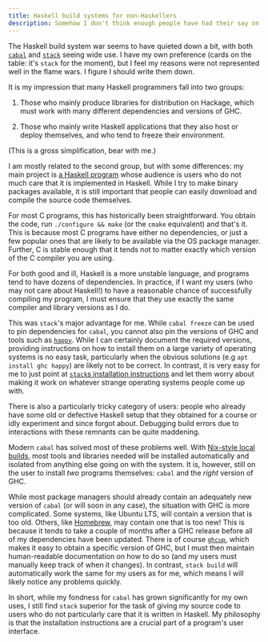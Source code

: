 ```yaml
---
title: Haskell build systems for non-Haskellers
description: Somehow I don't think enough people have had their say on this fascinating issue.
---
```


The Haskell build system war seems to have quieted down a bit, with
both [`cabal`](http://hackage.haskell.org/package/cabal-install) and
[`stack`](http://hackage.haskell.org/package/cabal-install) seeing
wide use.  I have my own preference (cards on the table: it's `stack`
for the moment), but I feel my reasons were not represented well in
the flame wars.  I figure I should write them down.

It is my impression that many Haskell programmers fall into two groups:

  1) Those who mainly produce libraries for distribution on Hackage,
     which must work with many different dependencies and versions of
     GHC.

  2) Those who mainly write Haskell applications that they also host
     or deploy themselves, and who tend to freeze their environment.

(This is a gross simplification, bear with me.)

I am mostly related to the second group, but with some differences: my
main project is [a Haskell program](https://futhark-lang.org) whose
audience is users who do not much care that it is implemented in
Haskell.  While I try to make binary packages available, it is still
important that people can easily download and compile the source code
themselves.

For most C programs, this has historically been straightforward.  You
obtain the code, run `./configure && make` (or the `cmake` equivalent)
and that's it.  This is because most C programs have either no
dependencies, or just a few popular ones that are likely to be
available via the OS package manager.  Further, C is stable enough
that it tends not to matter exactly which version of the C compiler
you are using.

For both good and ill, Haskell is a more unstable language, and
programs tend to have dozens of dependencies.  In practice, if I want
my users (who may not care about Haskell!) to have a reasonable chance
of successfully compiling my program, I must ensure that they use
exactly the same compiler and library versions as I do.

This was `stack`'s major advantage for me.  While `cabal freeze` can
be used to pin dependencies for `cabal`, you cannot also pin the
versions of GHC and tools such as
[`happy`](https://www.haskell.org/happy/).  While I can certainly
document the required versions, providing instructions on how to
install them on a large variety of operating systems is no easy task,
particularly when the obvious solutions (e.g `apt install ghc happy`)
are likely not to be correct.  In contrast, it is very easy for me to
just point at [`stack`s installation
instructions](https://docs.haskellstack.org/en/stable/README/#how-to-install)
and let them worry about making it work on whatever strange operating
systems people come up with.

There is also a particularly tricky category of users: people who
already have some old or defective Haskell setup that they obtained
for a course or idly experiment and since forgot about.  Debugging
build errors due to interactions with these remnants can be quite
maddening.

Modern `cabal` has solved most of these problems well.  With
[Nix-style local
builds](https://cabal.readthedocs.io/en/latest/nix-local-build-overview.html),
most tools and libraries needed will be installed automatically and
isolated from anything else going on with the system.  It is, however,
still on the user to install *two* programs themselves: `cabal` and
the *right* version of GHC.

While most package managers should already contain an adequately new
version of `cabal` (or will soon in any case), the situation with GHC
is more complicated.  Some systems, like Ubuntu LTS, will contain a
version that is too old.  Others, like [Homebrew](https://brew.sh),
may contain one that is too new!  This is because it tends to take a
couple of months after a GHC release before all of my dependencies
have been updated.  There is of course
[`ghcup`](https://www.haskell.org/ghcup/), which makes it easy to
obtain a specific version of GHC, but I must then maintain
human-readable documentation on how to do so (and my users must
manually keep track of when it changes).  In contrast, `stack build`
will automatically work the same for my users as for me, which means I
will likely notice any problems quickly.

In short, while my fondness for `cabal` has grown significantly for my
own uses, I still find `stack` superior for the task of giving my
source code to users who do not particularly care that it is written
in Haskell.  My philosophy is that the installation instructions are a
crucial part of a program's user interface.
